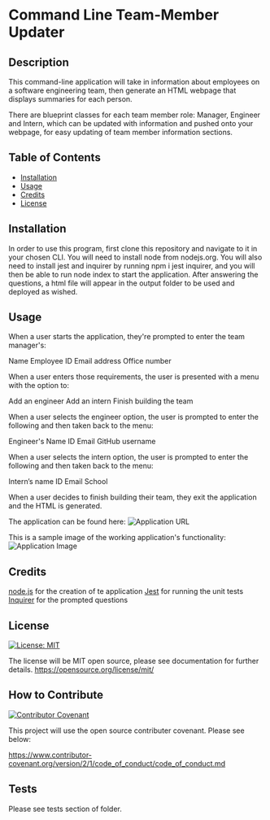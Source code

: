 # Command Line Team-Member Updater

## Description

This command-line application will take in information about employees on a software engineering team, then generate an HTML webpage that displays summaries for each person.

There are blueprint classes for each team member role: Manager, Engineer and Intern, which can be updated with information and pushed onto your webpage, for easy updating of team member information sections.
## Table of Contents


- [Installation](#installation)
- [Usage](#usage)
- [Credits](#credits)
- [License](#license)

## Installation
In order to use this program, first clone this repository and navigate to it in your chosen CLI. You will need to install node from nodejs.org. You will also need to install jest and inquirer by running npm i jest inquirer, and you will then be able to run node index to start the application. After answering the questions, a html file will appear in the output folder to be used and deployed as wished.
## Usage

When a user starts the application, they're prompted to enter the team manager's:

Name
Employee ID
Email address
Office number

When a user enters those requirements, the user is presented with a menu with the option to:

Add an engineer
Add an intern
Finish building the team

When a user selects the engineer option, the user is prompted to enter the following and then taken back to the menu:

Engineer's Name
ID
Email
GitHub username

When a user selects the intern option, the user is prompted to enter the following and then taken back to the menu:

Intern’s name
ID
Email
School

When a user decides to finish building their team, they exit the application and the HTML is generated.

The application can be found here:
![Application URL](https://angelina12p.github.io/Command-Line-Team-Member-Updater/)

This is a sample image of the working application's functionality:
![Application Image](https://user-images.githubusercontent.com/117308737/223735517-7a1881c2-037d-4f9c-905a-704d98feaaed.png)


## Credits
[node.js](https://nodejs.org/en/download) for the creation of te application
[Jest](https://www.npmjs.com/package/jest) for running the unit tests
[Inquirer](https://www.npmjs.com/package/inquirer) for the prompted questions

## License

[![License: MIT](https://img.shields.io/badge/License-MIT-yellow.svg)](https://opensource.org/licenses/MIT)

The license will be MIT open source, please see documentation for further details.
https://opensource.org/license/mit/


## How to Contribute

[![Contributor Covenant](https://img.shields.io/badge/Contributor%20Covenant-2.1-4baaaa.svg)](code_of_conduct.md)

This project will use the open source contributer covenant. Please see below: 

https://www.contributor-covenant.org/version/2/1/code_of_conduct/code_of_conduct.md

## Tests

Please see tests section of folder.


